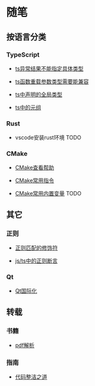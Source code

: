 # 随笔

## 按语言分类

### TypeScript

* [ts异常结果不能指定具体类型](TypeScript/ts_exception_result_type.md)

* [ts函数重载参数类型需要能兼容](TypeScript/ts_method_overload_type_need_compatible.md)

* [ts中声明的全局类型](TypeScript/ts_global_type.md)

* [ts中的元组](TypeScript/ts_tuple.md)

### Rust

* vscode安装rust环境 TODO

### CMake

* [CMake查看帮助](CMake/cmake_help.md)

* [CMake常用指令](CMake/cmake_commands.md)

* [CMake常用内置变量](CMake/cmake_variables.md) TODO

## 其它

### 正则

* [正则匹配的修饰符](RegExpression/match_modifier.md)

* [js/ts中的正则断言](RegExpression/assertions_in_js-ts.md)

### Qt

* [Qt国际化](Qt/qt_localized.md)

## 转载

### 书籍

* [pdf解析](Guides/PDF-Explained-master/README.md)

### 指南

* [代码整洁之道](Guides/Clean-Code-Notes-master/README.md)

